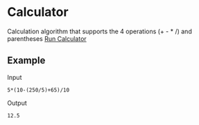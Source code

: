 # Calculator
Calculation algorithm that supports the 4 operations (+ - * /) and parentheses [Run Calculator](https://bawermy.github.io/calculator/)

## Example
Input
```
5*(10-(250/5)+65)/10
```
Output
```
12.5
```
